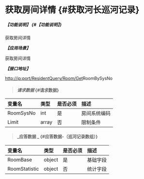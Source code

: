 # 获取房间详情 {#获取河长巡河记录}

##### _【功能说明】_ {#【功能说明】}

获取房间详情

_**【应用场景】**_

获取房间详情

_**【接口地址】**_

[http://ip:port/ResidentQuery/Room/Get](http://ip:port/HMQuery/PatrolRiver/GetPatrolRivers)RoomBySysNo

> #### _请求数据_ {#请求数据}

| 变量名 | 类型 | 是否必须 | 描述 |
| :--- | :--- | :--- | :--- |
| RoomSysNo | int | 是 | 房间系统编码 |
| Limit | array | 否 | 限制条件 |

> #### _应答数据 _ {#应答数据-（巡河记录数组）}

| 变量名 | 类型 | 是否必须 | 描述 |
| :--- | :--- | :--- | :--- |
| RoomBase | object | 是 | 基础字段 |
| RoomStatistic | object | 否 | 统计字段 |



